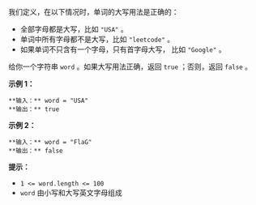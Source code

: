 我们定义，在以下情况时，单词的大写用法是正确的：

  * 全部字母都是大写，比如 `"USA"` 。
  * 单词中所有字母都不是大写，比如 `"leetcode"` 。
  * 如果单词不只含有一个字母，只有首字母大写， 比如 `"Google"` 。

给你一个字符串 `word` 。如果大写用法正确，返回 `true` ；否则，返回 `false` 。



**示例 1：**

    
    
    **输入：** word = "USA"
    **输出：** true
    

**示例 2：**

    
    
    **输入：** word = "FlaG"
    **输出：** false
    



**提示：**

  * `1 <= word.length <= 100`
  * `word` 由小写和大写英文字母组成

